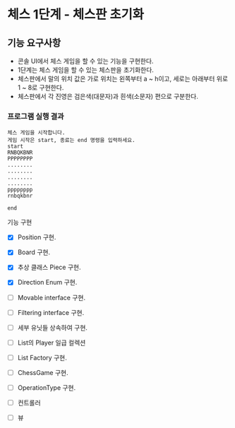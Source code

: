 # 체스 1단계 - 체스판 초기화

## **기능 요구사항**

- 콘솔 UI에서 체스 게임을 할 수 있는 기능을 구현한다.
- 1단계는 체스 게임을 할 수 있는 체스판을 초기화한다.
- 체스판에서 말의 위치 값은 가로 위치는 왼쪽부터 a ~ h이고, 세로는 아래부터 위로 1 ~ 8로 구현한다.
- 체스판에서 각 진영은 검은색(대문자)과 흰색(소문자) 편으로 구분한다.

### **프로그램 실행 결과**

    체스 게임을 시작합니다.
    게임 시작은 start, 종료는 end 명령을 입력하세요.
    start
    RNBQKBNR
    PPPPPPPP
    ........
    ........
    ........
    ........
    pppppppp
    rnbqkbnr
    
    end

기능 구현

- [x]  Position 구현.
- [x]  Board 구현.
- [x]  추상 클래스 Piece 구현.
- [x]  Direction Enum 구현.
- [ ]  Movable interface 구현.
- [ ]  Filtering interface  구현.
- [ ]  세부 유닛들 상속하여 구현.
- [ ]  List<Piece>의 Player 일급 컬렉션
- [ ]  List<Piece> Factory 구현.
- [ ]  ChessGame 구현.
- [ ]  OperationType 구현.
- [ ]  컨트롤러
- [ ]  뷰

